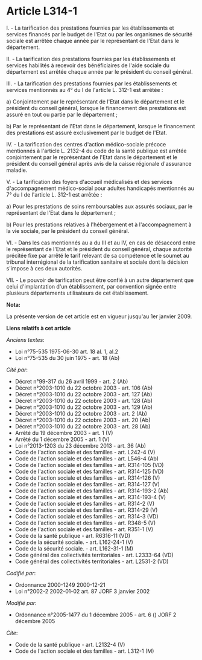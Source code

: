 # Article L314-1

I. - La tarification des prestations fournies par les établissements et services financés par le budget de l'Etat ou par les
organismes de sécurité sociale est arrêtée chaque année par le représentant de l'Etat dans le département.

II. - La tarification des prestations fournies par les établissements et services habilités à recevoir des bénéficiaires de
l'aide sociale du département est arrêtée chaque année par le président du conseil général.

III. - La tarification des prestations fournies par les établissements et services mentionnés au 4° du I de l'article L.
312-1 est arrêtée :

a) Conjointement par le représentant de l'Etat dans le département et le président du conseil général, lorsque le financement
des prestations est assuré en tout ou partie par le département ;

b) Par le représentant de l'Etat dans le département, lorsque le financement des prestations est assuré exclusivement par le
budget de l'Etat.

IV. - La tarification des centres d'action médico-sociale précoce mentionnés à l'article L. 2132-4 du code de la santé
publique est arrêtée conjointement par le représentant de l'Etat dans le département et le président du conseil général après
avis de la caisse régionale d'assurance maladie.

V. - La tarification des foyers d'accueil médicalisés et des services d'accompagnement médico-social pour adultes handicapés
mentionnés au 7° du I de l'article L. 312-1 est arrêtée :

a) Pour les prestations de soins remboursables aux assurés sociaux, par le représentant de l'Etat dans le département ;

b) Pour les prestations relatives à l'hébergement et à l'accompagnement à la vie sociale, par le président du conseil
général.

VI. - Dans les cas mentionnés au a du III et au IV, en cas de désaccord entre le représentant de l'Etat et le président du
conseil général, chaque autorité précitée fixe par arrêté le tarif relevant de sa compétence et le soumet au tribunal
interrégional de la tarification sanitaire et sociale dont la décision s'impose à ces deux autorités.

VII. - Le pouvoir de tarification peut être confié à un autre département que celui d'implantation d'un établissement, par
convention signée entre plusieurs départements utilisateurs de cet établissement.

**Nota:**

La présente version de cet article est en vigueur jusqu'au 1er janvier 2009.

**Liens relatifs à cet article**

_Anciens textes_:

  - Loi n°75-535 1975-06-30 art. 18 al. 1, al.2
  - Loi n°75-535 du 30 juin 1975 - art. 18 (Ab)

_Cité par_:

  - Décret n°99-317 du 26 avril 1999 - art. 2 (Ab)
  - Décret n°2003-1010 du 22 octobre 2003 - art. 106 (Ab)
  - Décret n°2003-1010 du 22 octobre 2003 - art. 127 (Ab)
  - Décret n°2003-1010 du 22 octobre 2003 - art. 128 (Ab)
  - Décret n°2003-1010 du 22 octobre 2003 - art. 129 (Ab)
  - Décret n°2003-1010 du 22 octobre 2003 - art. 2 (Ab)
  - Décret n°2003-1010 du 22 octobre 2003 - art. 20 (Ab)
  - Décret n°2003-1010 du 22 octobre 2003 - art. 28 (Ab)
  - Arrêté du 19 décembre 2003 - art. 1 (V)
  - Arrêté du 1 décembre 2005 - art. 1 (V)
  - Loi n°2013-1203 du 23 décembre 2013 - art. 36 (Ab)
  - Code de l'action sociale et des familles - art. L242-4 (V)
  - Code de l'action sociale et des familles - art. L546-4 (Ab)
  - Code de l'action sociale et des familles - art. R314-105 (VD)
  - Code de l'action sociale et des familles - art. R314-125 (VD)
  - Code de l'action sociale et des familles - art. R314-126 (V)
  - Code de l'action sociale et des familles - art. R314-127 (V)
  - Code de l'action sociale et des familles - art. R314-193-2 (Ab)
  - Code de l'action sociale et des familles - art. R314-193-4 (V)
  - Code de l'action sociale et des familles - art. R314-2 (V)
  - Code de l'action sociale et des familles - art. R314-29 (V)
  - Code de l'action sociale et des familles - art. R314-3 (VD)
  - Code de l'action sociale et des familles - art. R348-5 (V)
  - Code de l'action sociale et des familles - art. R351-1 (V)
  - Code de la santé publique - art. R6316-11 (VD)
  - Code de la sécurité sociale. - art. L162-24-1 (V)
  - Code de la sécurité sociale. - art. L162-31-1 (M)
  - Code général des collectivités territoriales - art. L2333-64 (VD)
  - Code général des collectivités territoriales - art. L2531-2 (VD)

_Codifié par_:

  - Ordonnance 2000-1249 2000-12-21
  - Loi n°2002-2 2002-01-02 art. 87 JORF 3 janvier 2002

_Modifié par_:

  - Ordonnance n°2005-1477 du 1 décembre 2005 - art. 6 () JORF 2 décembre 2005

_Cite_:

  - Code de la santé publique - art. L2132-4 (V)
  - Code de l'action sociale et des familles - art. L312-1 (M)
